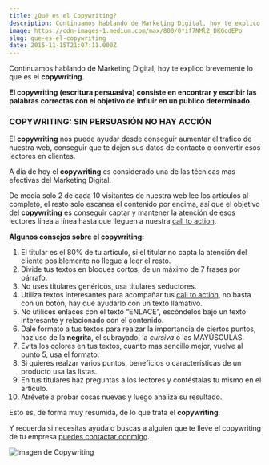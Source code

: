 ```yaml
---
title: ¿Qué es el Copywriting?
description: Continuamos hablando de Marketing Digital, hoy te explico brevemente lo que es el copywriting.
image: https://cdn-images-1.medium.com/max/800/0*if7NMl2_DKGcdEPo
slug: que-es-el-copywriting
date: 2015-11-15T21:07:11.000Z
---
```


Continuamos hablando de Marketing Digital, hoy te explico brevemente lo que es el **copywriting**.

**El copywriting (escritura persuasiva) consiste en encontrar y escribir las palabras correctas con el objetivo de influir en un publico determinado.**

### COPYWRITING: SIN PERSUASIÓN NO HAY ACCIÓN

El **copywriting** nos puede ayudar desde conseguir aumentar el trafico de nuestra web, conseguir que te dejen sus datos de contacto o convertir esos lectores en clientes.

A día de hoy el **copywriting** es considerado una de las técnicas mas efectivas del Marketing Digital.

De media solo 2 de cada 10 visitantes de nuestra web lee los artículos al completo, el resto solo escanea el contenido por encima, así que el objetivo del **copywriting** es conseguir captar y mantener la atención de esos lectores línea a línea hasta que lleguen a nuestra [call to action](https://ajra.es/blog/que-es-un-call-to-action).

**Algunos consejos sobre el copywriting:**

1. El titular es el 80% de tu artículo, si el titular no capta la atención del cliente posiblemente no llegue a leer el resto.
2. Divide tus textos en bloques cortos, de un máximo de 7 frases por párrafo.
3. No uses titulares genéricos, usa titulares seductores.
4. Utiliza textos interesantes para acompañar tus [call to action](https://ajra.es/blog/que-es-un-call-to-action), no basta con un botón, hay que ayudarlo con un texto llamativo.
5. No utilices enlaces con el texto “ENLACE”, escóndelos bajo un texto interesante y relacionado con el contenido.
6. Dale formato a tus textos para realzar la importancia de ciertos puntos, haz uso de la **negrita**, el subrayado, la *cursiva* o las MAYÚSCULAS.
7. Evita los colores en tus textos, cuanto mas sencillo mejor, vuelve al punto 5, usa el formato.
8. Si quieres realzar varios puntos, beneficios o características de un producto usa las listas.
9. En tus titulares haz preguntas a los lectores y contéstalas tu mismo en el artículo.
10. Atrévete a probar cosas nuevas y luego analiza su resultado.

Esto es, de forma muy resumida, de lo que trata el **copywriting**.

Y recuerda si necesitas ayuda o buscas a alguien que te lleve el copywriting de tu empresa [puedes contactar conmigo](mailto:info@ajra.es).

![Imagen de Copywriting](https://cdn-images-1.medium.com/max/800/0*if7NMl2_DKGcdEPo)
